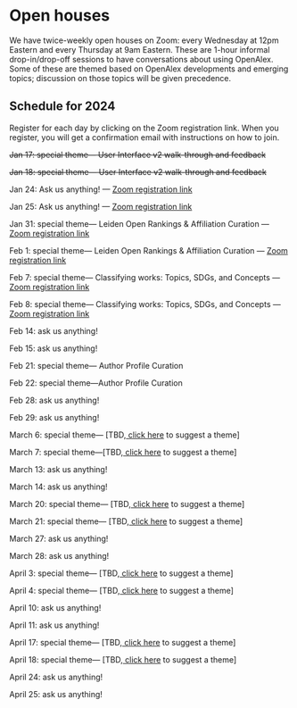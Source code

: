 # Open houses

We have twice-weekly open houses on Zoom: every Wednesday at 12pm Eastern and every Thursday at 9am Eastern. These are 1-hour informal drop-in/drop-off sessions to have conversations about using OpenAlex. Some of these are themed based on OpenAlex developments and emerging topics; discussion on those topics will be given precedence.

## Schedule for 2024

Register for each day by clicking on the Zoom registration link. When you register, you will get a confirmation email with instructions on how to join.

~~Jan 17: special theme— User Interface v2 walk-through and feedback~~

~~Jan 18: special theme— User Interface v2 walk-through and feedback~~

Jan 24: Ask us anything! — [Zoom registration link](https://us02web.zoom.us/meeting/register/tZAkde2srj0tGtJh\_TsoOvyRShJ9vXoc6FtK)

Jan 25: Ask us anything! — [Zoom registration link](https://us02web.zoom.us/meeting/register/tZEud--tpjgqGd3uHveK6OenQCd5ZPGZSFua)

Jan 31: special theme— Leiden Open Rankings & Affiliation Curation — [Zoom registration link](https://us02web.zoom.us/meeting/register/tZElfuqoqTsjE9176uanjRjSham5TvgBTLt5)

Feb 1: special theme— Leiden Open Rankings & Affiliation Curation — [Zoom registration link](https://us02web.zoom.us/meeting/register/tZAqfuivpzkiHdM0QM\_a0WSF0ZbQ-puqXsR9)

Feb 7: special theme— Classifying works: Topics, SDGs, and Concepts — [Zoom registration link](https://us02web.zoom.us/meeting/register/tZclde6vqTwjH9BedQ1\_rFsw-SXmNK96-VHB)

Feb 8: special theme— Classifying works: Topics, SDGs, and Concepts — [Zoom registration link](https://us02web.zoom.us/meeting/register/tZwvd-2uqjwqHtfUN\_VnVHBmfKleLkRIENi8)

Feb 14: ask us anything!

Feb 15: ask us anything!

Feb 21: special theme— Author Profile Curation

Feb 22: special theme—Author Profile Curation

Feb 28: ask us anything!

Feb 29: ask us anything!

March 6: special theme— \[TBD,[ click here](https://openalex.org/feedback) to suggest a theme]

March 7: special theme—\[TBD,[ click here](https://openalex.org/feedback) to suggest a theme]

March 13: ask us anything!

March 14: ask us anything!

March 20: special theme— \[TBD,[ click here](https://openalex.org/feedback) to suggest a theme]

March 21: special theme— \[TBD,[ click here](https://openalex.org/feedback) to suggest a theme]

March 27: ask us anything!

March 28: ask us anything!

April 3: special theme— \[TBD,[ click here](https://openalex.org/feedback) to suggest a theme]

April 4: special theme— \[TBD,[ click here](https://openalex.org/feedback) to suggest a theme]

April 10: ask us anything!

April 11: ask us anything!

April 17: special theme— \[TBD,[ click here](https://openalex.org/feedback) to suggest a theme]

April 18: special theme— \[TBD,[ click here](https://openalex.org/feedback) to suggest a theme]

April 24: ask us anything!

April 25: ask us anything!
